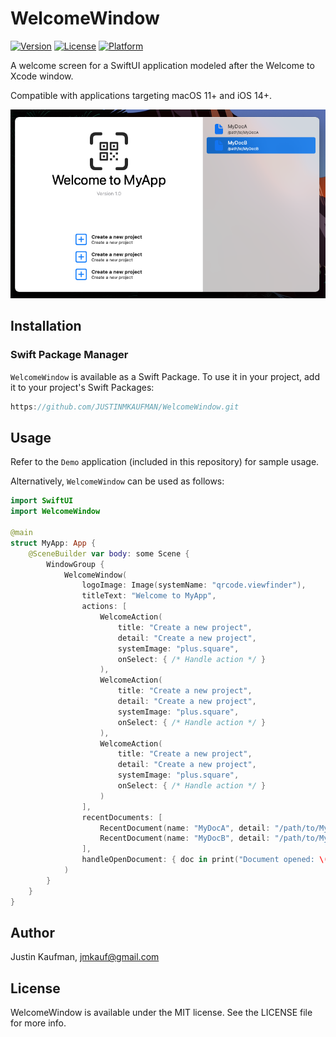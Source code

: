 # WelcomeWindow

[![Version](https://img.shields.io/badge/spm-v1.1.2-blue)](https://github.com/JUSTINMKAUFMAN/WelcomeWindow/releases)
[![License](https://img.shields.io/badge/license-MIT-brightgreen)](https://github.com/JUSTINMKAUFMAN/WelcomeWindow/blob/master/LICENSE)
[![Platform](https://img.shields.io/badge/platform-macOS-orange)](https://github.com/JUSTINMKAUFMAN/WelcomeWindow)

A welcome screen for a SwiftUI application modeled after the Welcome to Xcode window.

Compatible with applications targeting macOS 11+ and iOS 14+.

<p align="center">
    <img src="/WelcomeDemo.png" />
</p>

## Installation

### Swift Package Manager

`WelcomeWindow` is available as a Swift Package. To use it in your project, add it to your project's Swift Packages:

```swift
https://github.com/JUSTINMKAUFMAN/WelcomeWindow.git
```

## Usage

Refer to the `Demo` application (included in this repository) for sample usage. 

Alternatively, `WelcomeWindow` can be used as follows:

```swift
import SwiftUI
import WelcomeWindow

@main
struct MyApp: App {
    @SceneBuilder var body: some Scene {
        WindowGroup {
            WelcomeWindow(
                logoImage: Image(systemName: "qrcode.viewfinder"),
                titleText: "Welcome to MyApp",
                actions: [
                    WelcomeAction(
                        title: "Create a new project", 
                        detail: "Create a new project",
                        systemImage: "plus.square",
                        onSelect: { /* Handle action */ }
                    ),
                    WelcomeAction(
                        title: "Create a new project", 
                        detail: "Create a new project",
                        systemImage: "plus.square",
                        onSelect: { /* Handle action */ }
                    ),
                    WelcomeAction(
                        title: "Create a new project", 
                        detail: "Create a new project",
                        systemImage: "plus.square",
                        onSelect: { /* Handle action */ }
                    )
                ],
                recentDocuments: [
                    RecentDocument(name: "MyDocA", detail: "/path/to/MyDocA"),
                    RecentDocument(name: "MyDocB", detail: "/path/to/MyDocB")
                ],
                handleOpenDocument: { doc in print("Document opened: \(doc.name)") }
            )
        }
    }
}
```

## Author

Justin Kaufman, jmkauf@gmail.com

## License

WelcomeWindow is available under the MIT license. See the LICENSE file for more info.
